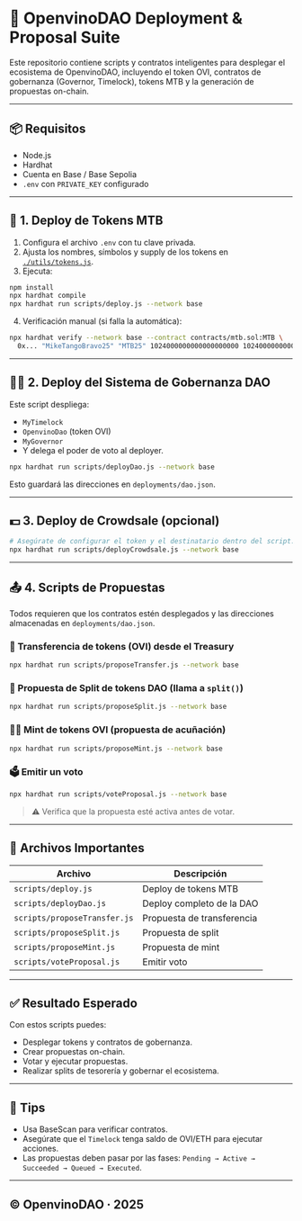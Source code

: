 
# 🧪 OpenvinoDAO Deployment & Proposal Suite

Este repositorio contiene scripts y contratos inteligentes para desplegar el ecosistema de OpenvinoDAO, incluyendo el token OVI, contratos de gobernanza (Governor, Timelock), tokens MTB y la generación de propuestas on-chain.

---

## 📦 Requisitos

- Node.js
- Hardhat
- Cuenta en Base / Base Sepolia
- `.env` con `PRIVATE_KEY` configurado

---

## 🧱 1. Deploy de Tokens MTB

1. Configura el archivo `.env` con tu clave privada.
2. Ajusta los nombres, símbolos y supply de los tokens en [`./utils/tokens.js`](./utils/tokens.js).
3. Ejecuta:

```bash
npm install
npx hardhat compile
npx hardhat run scripts/deploy.js --network base
```

4. Verificación manual (si falla la automática):

```bash
npx hardhat verify --network base --contract contracts/mtb.sol:MTB \
  0x... "MikeTangoBravo25" "MTB25" 1024000000000000000000 1024000000000000000000
```

---

## 🧑‍⚖️ 2. Deploy del Sistema de Gobernanza DAO

Este script despliega:

- `MyTimelock`
- `OpenvinoDao` (token OVI)
- `MyGovernor`
- Y delega el poder de voto al deployer.

```bash
npx hardhat run scripts/deployDao.js --network base
```

Esto guardará las direcciones en `deployments/dao.json`.

---

## 💵 3. Deploy de Crowdsale (opcional)

```bash
# Asegúrate de configurar el token y el destinatario dentro del script.
npx hardhat run scripts/deployCrowdsale.js --network base
```

---

## 📤 4. Scripts de Propuestas

Todos requieren que los contratos estén desplegados y las direcciones almacenadas en `deployments/dao.json`.

### 🔁 Transferencia de tokens (OVI) desde el Treasury

```bash
npx hardhat run scripts/proposeTransfer.js --network base
```

### 🍷 Propuesta de Split de tokens DAO (llama a `split()`)

```bash
npx hardhat run scripts/proposeSplit.js --network base
```

### 🧑‍🎨 Mint de tokens OVI (propuesta de acuñación)

```bash
npx hardhat run scripts/proposeMint.js --network base
```

### 🗳️ Emitir un voto

```bash
npx hardhat run scripts/voteProposal.js --network base
```

> ⚠️ Verifica que la propuesta esté activa antes de votar.

---

## 📁 Archivos Importantes

| Archivo | Descripción |
|--------|-------------|
| `scripts/deploy.js` | Deploy de tokens MTB |
| `scripts/deployDao.js` | Deploy completo de la DAO |
| `scripts/proposeTransfer.js` | Propuesta de transferencia |
| `scripts/proposeSplit.js` | Propuesta de split |
| `scripts/proposeMint.js` | Propuesta de mint |
| `scripts/voteProposal.js` | Emitir voto |

---

## ✅ Resultado Esperado

Con estos scripts puedes:

- Desplegar tokens y contratos de gobernanza.
- Crear propuestas on-chain.
- Votar y ejecutar propuestas.
- Realizar splits de tesorería y gobernar el ecosistema.

---

## 🧠 Tips

- Usa BaseScan para verificar contratos.
- Asegúrate que el `Timelock` tenga saldo de OVI/ETH para ejecutar acciones.
- Las propuestas deben pasar por las fases: `Pending → Active → Succeeded → Queued → Executed`.

---

## © OpenvinoDAO · 2025 
